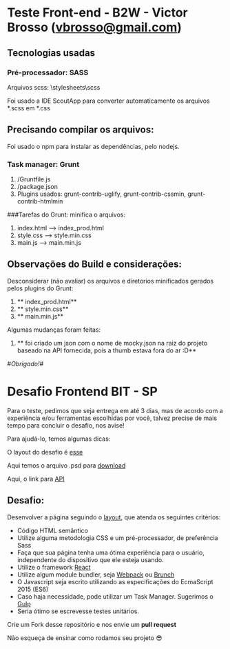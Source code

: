 # Teste Front-end - B2W - Victor Brosso (vbrosso@gmail.com)

## Tecnologias usadas


### Pré-processador: SASS
Arquivos scss: \stylesheets\scss

Foi usado a IDE ScoutApp para converter automaticamente os arquivos *.scss em *.css


## Precisando compilar os arquivos:
Foi usado o npm para instalar as dependências, pelo nodejs.


### Task manager: Grunt
1. /Gruntfile.js
2. /package.json
3. Plugins usados: grunt-contrib-uglify, grunt-contrib-cssmin, grunt-contrib-htmlmin


###Tarefas do Grunt: minifica o arquivos:
1. index.html --> index_prod.html
2. style.css --> style.min.css
3. main.js --> main.min.js 


## Observações do Build e considerações:
Desconsiderar (não avaliar) os arquivos e diretorios minificados gerados pelos plugins do Grunt:

1. ** index_prod.html**
2. ** style.min.css**
3. ** main.min.js**

Algumas mudanças foram feitas:
1. ** foi criado um json com o nome de mocky.json na raiz do projeto baseado na API fornecida, pois a thumb estava fora do ar :D**


#*Obrigado!*#





# Desafio Frontend BIT - SP

Para o teste, pedimos que seja entrega em até 3 dias, mas de acordo com a experiência e/ou ferramentas escolhidas por você, talvez precise de mais tempo para concluir o desafio, nos avise!

Para ajudá-lo, temos algumas dicas:

O layout do desafio é [esse](https://ucarecdn.com/a3d9551d-8bb1-4e58-b152-0832dbffd5a2/testeb2w.jpg)


Aqui temos o arquivo .psd para [download](https://drive.google.com/open?id=0BwJHZ1PdHAcGalV4U0NGTWMzSW8)

Aqui, o link para [API](http://www.mocky.io/v2/57dfec211000009020598073)

## Desafio:
Desenvolver a página seguindo o [layout](https://ucarecdn.com/a3d9551d-8bb1-4e58-b152-0832dbffd5a2/testeb2w.jpg), que atenda os seguintes critérios:
- Código HTML semântico
- Utilize alguma metodologia CSS e um pré-processador, de preferência Sass
- Faça que sua página tenha uma ótima experiência para o usuário, independente do dispositivo que ele esteja usando.
- Utilize o framework [React](https://facebook.github.io/react/)
- Utilize algum module bundler, seja [Webpack](https://webpack.github.io/) ou [Brunch](http://brunch.io/)
- O Javascript seja escrito utilizando as especificações do EcmaScript 2015 (ES6)
- Caso haja necessidade, pode utilizar um Task Manager. Sugerimos o [Gulp](http://gulpjs.com/)
- Seria ótimo se escrevesse testes unitários.

Crie um Fork desse repositório e nos envie um **pull request**

Não esqueça de ensinar como rodamos seu projeto :sunglasses: